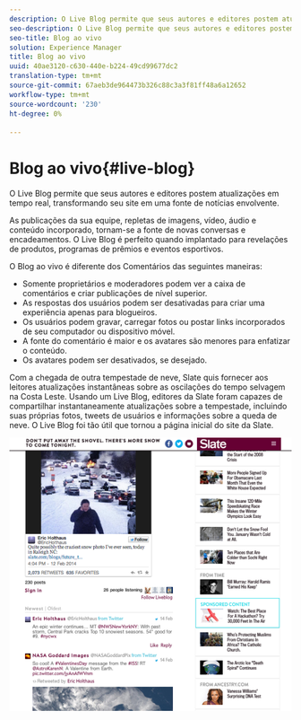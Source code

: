 ```yaml
---
description: O Live Blog permite que seus autores e editores postem atualizações em tempo real, transformando seu site em uma fonte de notícias envolvente.
seo-description: O Live Blog permite que seus autores e editores postem atualizações em tempo real, transformando seu site em uma fonte de notícias envolvente.
seo-title: Blog ao vivo
solution: Experience Manager
title: Blog ao vivo
uuid: 40ae3120-c630-440e-b224-49cd99677dc2
translation-type: tm+mt
source-git-commit: 67aeb3de964473b326c88c3a3f81ff48a6a12652
workflow-type: tm+mt
source-wordcount: '230'
ht-degree: 0%

---
```



# Blog ao vivo{#live-blog}

O Live Blog permite que seus autores e editores postem atualizações em tempo real, transformando seu site em uma fonte de notícias envolvente.

As publicações da sua equipe, repletas de imagens, vídeo, áudio e conteúdo incorporado, tornam-se a fonte de novas conversas e encadeamentos. O Live Blog é perfeito quando implantado para revelações de produtos, programas de prêmios e eventos esportivos.

O Blog ao vivo é diferente dos Comentários das seguintes maneiras:

* Somente proprietários e moderadores podem ver a caixa de comentários e criar publicações de nível superior.
* As respostas dos usuários podem ser desativadas para criar uma experiência apenas para blogueiros.
* Os usuários podem gravar, carregar fotos ou postar links incorporados de seu computador ou dispositivo móvel.
* A fonte do comentário é maior e os avatares são menores para enfatizar o conteúdo.
* Os avatares podem ser desativados, se desejado.

Com a chegada de outra tempestade de neve, Slate quis fornecer aos leitores atualizações instantâneas sobre as oscilações do tempo selvagem na Costa Leste. Usando um Live Blog, editores da Slate foram capazes de compartilhar instantaneamente atualizações sobre a tempestade, incluindo suas próprias fotos, tweets de usuários e informações sobre a queda de neve. O Live Blog foi tão útil que tornou a página inicial do site da Slate.

![](assets/LiveBlogSlate_example.png)

